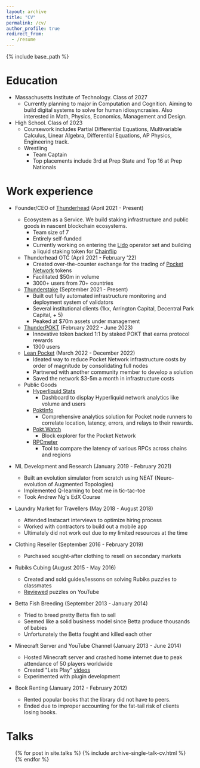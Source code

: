 ```yaml
---
layout: archive
title: "CV"
permalink: /cv/
author_profile: true
redirect_from:
  - /resume
---
```


{% include base_path %}

Education
======
* Massachusetts Institute of Technology. Class of 2027
  * Currently planning to major in Computation and Cognition. Aiming to build digital systems to solve for human idiosyncrasies. Also interested in Math, Physics, Economics, Management and Design. 
* High School. Class of 2023
  * Coursework includes Partial Differential Equations, Multivariable Calculus, Linear Algebra, Differential Equations, AP Physics, Engineering track.
  * Wrestling
    * Team Captain
    * Top placements include 3rd at Prep State and Top 16 at Prep Nationals

Work experience
======
* Founder/CEO of [Thunderhead](https://thunderhead.xyz) (April 2021 - Present)
  * Ecosystem as a Service. We build staking infrastructure and public goods in nascent blockchain ecosystems. 
    * Team size of 7
    * Entirely self-funded
    * Currently working on entering the [Lido](https://lido.fi) operator set and building a liquid staking token for [Chainflip](https://chainflip.io)
  * Thunderhead OTC (April 2021 - February '22)
    * Created over-the-counter exchange for the trading of [Pocket Network](https://pokt.network) tokens
    * Facilitated $50m in volume
    * 3000+ users from 70+ countries
  * [Thunderstake](https://thunderstake.io) (September 2021 - Present)
    * Built out fully automated infrastructure monitoring and deployment system of validators
    * Several institutional clients (1kx, Arrington Capital, Decentral Park Capital, + 5)
    * Peaked at $70m assets under management
  * [ThunderPOKT](https://thunderpokt.fi) (February 2022 - June 2023)
    * Innovative token backed 1:1 by staked POKT that earns protocol rewards
    * 1300 users
  * [Lean Pocket](https://leanpocket.xyz) (March 2022 - December 2022)
    * Ideated way to reduce Pocket Network infrastructure costs by order of magnitude by consolidating full nodes
    * Partnered with another community member to develop a solution
    * Saved the network $3-5m a month in infrastructure costs 
  * Public Goods
    * [Hyperliquid Stats](https://hyperliquid.thunderhead.xyz)
      * Dashboard to display Hyperliquid network analytics like volume and users
    * [PoktInfo](https://pokt.info) 
      * Comprehensive analytics solution for Pocket node runners to correlate location, latency, errors, and relays to their rewards.
    * [Pokt.Watch](https://pokt.watch)
      * Block explorer for the Pocket Network
    * [RPCmeter](https://beta.rpcmeter.io)
      * Tool to compare the latency of various RPCs across chains and regions

* ML Development and Research (January 2019 - February 2021)
  * Built an evolution simulator from scratch using NEAT (Neuro-evolution of Augmented Topologies)
  * Implemented Q-learning to beat me in tic-tac-toe
  * Took Andrew Ng's EdX Course

* Laundry Market for Travellers (May 2018 - August 2018)
  * Attended Instacart interviews to optimize hiring process
  * Worked with contractors to build out a mobile app
  * Ultimately did not work out due to my limited resources at the time

* Clothing Reseller (September 2016 - February 2019)
  * Purchased sought-after clothing to resell on secondary markets 

* Rubiks Cubing (August 2015 - May 2016)
  * Created and sold guides/lessons on solving Rubiks puzzles to classmates
  * [Reviewed](https://www.youtube.com/watch?v=hluW--MSYI0) puzzles on YouTube

* Betta Fish Breeding (September 2013 - January 2014)
  * Tried to breed pretty Betta fish to sell
  * Seemed like a solid business model since Betta produce thousands of babies
  * Unfortunately the Betta fought and killed each other

* Minecraft Server and YouTube Channel (January 2013 - June 2014)
  * Hosted Minecraft server and crashed home internet due to peak attendance of 50 players worldwide
  * Created "Lets Play" [videos](https://www.youtube.com/watch?v=fcRw0GHsoBg)
  * Experimented with plugin development

* Book Renting (January 2012 - February 2012)
  * Rented popular books that the library did not have to peers. 
  * Ended due to improper accounting for the fat-tail risk of clients losing books. 

Talks
======
  <ul>{% for post in site.talks %}
    {% include archive-single-talk-cv.html %}
  {% endfor %}</ul>
  

<!-- Skills
======
* Skill 1
* Skill 2
  * Sub-skill 2.1
  * Sub-skill 2.2
  * Sub-skill 2.3
* Skill 3 -->

<!-- Publications
======
  <ul>{% for post in site.publications %}
    {% include archive-single-cv.html %}
  {% endfor %}</ul>
   -->

  
<!-- Teaching
======
  <ul>{% for post in site.teaching %}
    {% include archive-single-cv.html %}
  {% endfor %}</ul> -->
  
<!-- Service and leadership
======
* Currently signed in to 43 different slack teams -->
